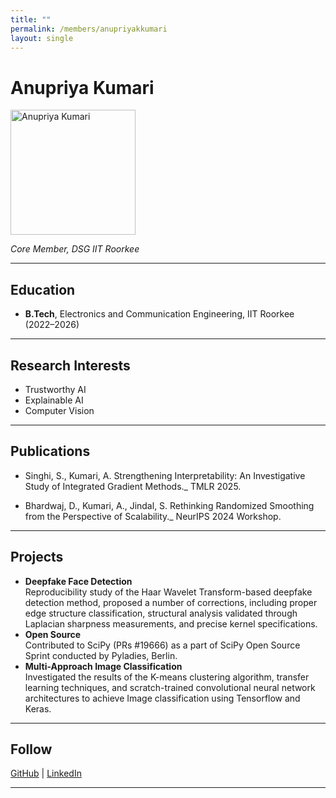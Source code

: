 ```yaml
---
title: ""
permalink: /members/anupriyakkumari
layout: single
---
```


# Anupriya Kumari

<img src="{{ site.baseurl }}/assets/images/members/y23/anupriya_image.jpg" width="200" height="200" alt="Anupriya Kumari">

_Core Member, DSG IIT Roorkee_

---

## Education

- **B.Tech**, Electronics and Communication Engineering, IIT Roorkee (2022–2026)

---

## Research Interests

- Trustworthy AI
- Explainable AI
- Computer Vision

---

## Publications

- Singhi, S., Kumari, A. Strengthening Interpretability: An Investigative Study of Integrated Gradient Methods.\_ TMLR 2025.

- Bhardwaj, D., Kumari, A., Jindal, S. Rethinking Randomized Smoothing from the Perspective of Scalability.\_ NeurIPS 2024 Workshop.

---

## Projects

- **Deepfake Face Detection**  
  Reproducibility study of the Haar Wavelet Transform-based deepfake detection method, proposed a number of corrections, including proper edge structure classification, structural analysis validated through Laplacian sharpness measurements, and precise kernel specifications.
- **Open Source**  
   Contributed to SciPy (PRs #19666) as a part of SciPy Open Source Sprint conducted by Pyladies, Berlin.
- **Multi-Approach Image Classification**  
   Investigated the results of the K-means clustering algorithm, transfer learning techniques, and scratch-trained
  convolutional neural network architectures to achieve Image classification using Tensorflow and Keras.

---

## Follow

[GitHub](https://github.com/anupriyakkumari) | [LinkedIn](https://www.linkedin.com/in/anupriyakkumari/)

---
